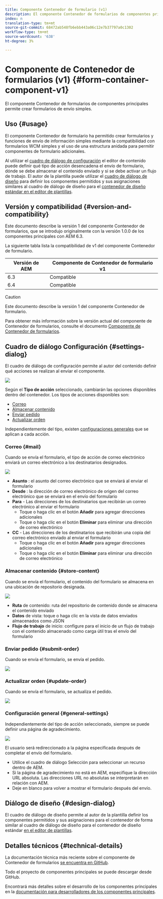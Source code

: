 ```yaml
---
title: Componente Contenedor de formulario (v1)
description: El componente Contenedor de formularios de componentes principales permite crear formularios de envío simples.
index: n
translation-type: tm+mt
source-git-commit: 68472ab548fb6ebb443a06c12e7b37797a0c1302
workflow-type: tm+mt
source-wordcount: '638'
ht-degree: 3%

---
```



# Componente de Contenedor de formularios (v1) {#form-container-component-v1}

El componente Contenedor de formularios de componentes principales permite crear formularios de envío simples.

## Uso {#usage}

El componente Contenedor de formulario ha permitido crear formularios y funciones de envío de información simples mediante la compatibilidad con formularios WCM simples y el uso de una estructura anidada para permitir componentes de formulario adicionales.

Al utilizar el [cuadro de diálogo de configuración](#settings-dialog) el editor de contenido puede definir qué tipo de acción desencadena el envío de formulario, dónde se debe almacenar el contenido enviado y si se debe activar un flujo de trabajo. El autor de la plantilla puede utilizar el [cuadro de diálogo de diseño](#design-dialog) para definir los componentes permitidos y sus asignaciones similares al cuadro de diálogo de diseño para el [contenedor de diseño estándar en el editor de plantillas](https://helpx.adobe.com/experience-manager/6-4/sites/authoring/using/templates.html).

## Versión y compatibilidad {#version-and-compatibility}

Este documento describe la versión 1 del componente Contenedor de formularios, que se introdujo originalmente con la versión 1.0.0 de los componentes principales con AEM 6.3.

La siguiente tabla lista la compatibilidad de v1 del componente Contenedor de formulario.

| Versión de AEM | Componente de Contenedor de formulario v1 |
|--- |--- |
| 6.3 | Compatible |
| 6.4 | Compatible |

>[!CAUTION]
>
>Este documento describe la versión 1 del componente Contenedor de formulario.
>
>Para obtener más información sobre la versión actual del componente de Contenedor de formularios, consulte el documento [Componente de Contenedor de formularios](/help/components/forms/form-container.md).

## Cuadro de diálogo Configuración {#settings-dialog}

El cuadro de diálogo de configuración permite al autor del contenido definir qué acciones se realizan al enviar el componente.

![](/help/assets/chlimage_1.png)

Según el **Tipo de acción** seleccionado, cambiarán las opciones disponibles dentro del contenedor. Los tipos de acciones disponibles son:

* [Correo](#mail)
* [Almacenar contenido](#store-content)
* [Enviar pedido](#submit-order)
* [Actualizar orden](#update-order)

Independientemente del tipo, existen [configuraciones generales](#general-settings) que se aplican a cada acción.

### Correo {#mail}

Cuando se envía el formulario, el tipo de acción de correo electrónico enviará un correo electrónico a los destinatarios designados.

![](/help/assets/chlimage_1-1.png)

* **Asunto** : el asunto del correo electrónico que se enviará al enviar el formulario
* **Desde** : la dirección de correo electrónico de origen del correo electrónico que se enviará en el envío del formulario
* **Para** - Las direcciones de los destinatarios que recibirán un correo electrónico al enviar el formulario
   * Toque o haga clic en el botón **Añadir** para agregar direcciones adicionales
   * Toque o haga clic en el botón **Eliminar** para eliminar una dirección de correo electrónico
* **CC** - Las direcciones de los destinatarios que recibirán una copia del correo electrónico enviado al enviar el formulario
   * Toque o haga clic en el botón **Añadir** para agregar direcciones adicionales
   * Toque o haga clic en el botón **Eliminar** para eliminar una dirección de correo electrónico

### Almacenar contenido {#store-content}

Cuando se envía el formulario, el contenido del formulario se almacena en una ubicación de repositorio designada.

![](/help/assets/chlimage_1-2.png)

* **Ruta**  de contenido: ruta del repositorio de contenido donde se almacena el contenido enviado
* **Datos**  de vista: toque o haga clic en la vista de datos enviados almacenados como JSON
* **Flujo de trabajo**  de inicio: configure para el inicio de un flujo de trabajo con el contenido almacenado como carga útil tras el envío del formulario

### Enviar pedido {#submit-order}

Cuando se envía el formulario, se envía el pedido.

![](/help/assets/chlimage_1-3.png)

### Actualizar orden {#update-order}

Cuando se envía el formulario, se actualiza el pedido.

![](/help/assets/chlimage_1-4.png)

### Configuración general {#general-settings}

Independientemente del tipo de acción seleccionado, siempre se puede definir una página de agradecimiento.

![](/help/assets/chlimage_1-5.png)

El usuario será redireccionado a la página especificada después de completar el envío del formulario.

* Utilice el cuadro de diálogo Selección para seleccionar un recurso dentro de AEM.
* Si la página de agradecimiento no está en AEM, especifique la dirección URL absoluta. Las direcciones URL no absolutas se interpretarán en relación con AEM.
* Deje en blanco para volver a mostrar el formulario después del envío.

## Diálogo de diseño {#design-dialog}

El cuadro de diálogo de diseño permite al autor de la plantilla definir los componentes permitidos y sus asignaciones para el contenedor de forma similar al cuadro de diálogo de diseño para el contenedor de diseño estándar [en el editor de plantillas](https://helpx.adobe.com/experience-manager/6-4/sites/authoring/using/templates.html#main-pars_title_1754153843).

## Detalles técnicos {#technical-details}

La documentación técnica más reciente sobre el componente de Contenedor de formularios [se encuentra en GitHub](https://github.com/adobe/aem-core-wcm-components/tree/master/content/src/content/jcr_root/apps/core/wcm/components/form/container/v1/container).

Todo el proyecto de componentes principales se puede descargar desde GitHub.

Encontrará más detalles sobre el desarrollo de los componentes principales en la [documentación para desarrolladores de los componentes principales](/help/developing/overview.md).
